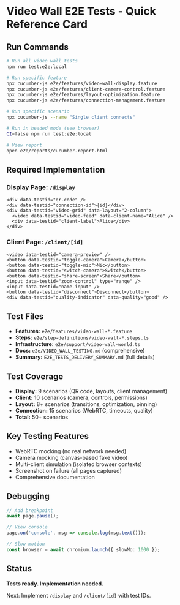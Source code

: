 # Video Wall E2E Tests - Quick Reference Card

## Run Commands

```bash
# Run all video wall tests
npm run test:e2e:local

# Run specific feature
npx cucumber-js e2e/features/video-wall-display.feature
npx cucumber-js e2e/features/client-camera-control.feature
npx cucumber-js e2e/features/layout-optimization.feature
npx cucumber-js e2e/features/connection-management.feature

# Run specific scenario
npx cucumber-js --name "Single client connects"

# Run in headed mode (see browser)
CI=false npm run test:e2e:local

# View report
open e2e/reports/cucumber-report.html
```

## Required Implementation

### Display Page: `/display`
```tsx
<div data-testid="qr-code" />
<div data-testid="connection-id">{id}</div>
<div data-testid="video-grid" data-layout="2-column">
  <video data-testid="video-feed" data-client-name="Alice" />
  <div data-testid="client-label">Alice</div>
</div>
```

### Client Page: `/client/[id]`
```tsx
<video data-testid="camera-preview" />
<button data-testid="toggle-camera">Camera</button>
<button data-testid="toggle-mic">Mic</button>
<button data-testid="switch-camera">Switch</button>
<button data-testid="share-screen">Share</button>
<input data-testid="zoom-control" type="range" />
<input data-testid="name-input" />
<button data-testid="disconnect">Disconnect</button>
<div data-testid="quality-indicator" data-quality="good" />
```

## Test Files

- **Features:** `e2e/features/video-wall-*.feature`
- **Steps:** `e2e/step-definitions/video-wall-*.steps.ts`
- **Infrastructure:** `e2e/support/video-wall-world.ts`
- **Docs:** `e2e/VIDEO_WALL_TESTING.md` (comprehensive)
- **Summary:** `E2E_TESTS_DELIVERY_SUMMARY.md` (full details)

## Test Coverage

- **Display:** 9 scenarios (QR code, layouts, client management)
- **Client:** 10 scenarios (camera, controls, permissions)
- **Layout:** 8+ scenarios (transitions, optimization, pinning)
- **Connection:** 15 scenarios (WebRTC, timeouts, quality)
- **Total:** 50+ scenarios

## Key Testing Features

- WebRTC mocking (no real network needed)
- Camera mocking (canvas-based fake video)
- Multi-client simulation (isolated browser contexts)
- Screenshot on failure (all pages captured)
- Comprehensive documentation

## Debugging

```typescript
// Add breakpoint
await page.pause();

// View console
page.on('console', msg => console.log(msg.text()));

// Slow motion
const browser = await chromium.launch({ slowMo: 1000 });
```

## Status

**Tests ready. Implementation needed.**

Next: Implement `/display` and `/client/[id]` with test IDs.
